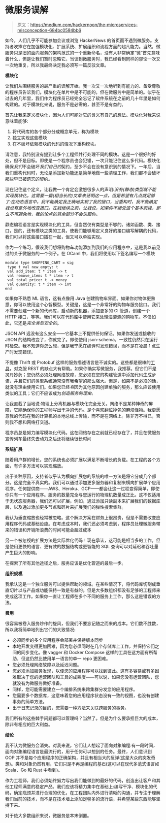 # 微服务误解

> 原文：<https://medium.com/hackernoon/the-microservices-misconception-684bc0584bb6>

如今，人们几乎不可能参加会议或浏览 HackerNews 的首页而不遇到微服务。支持者吹捧它在加强模块化、扩展系统、扩展组织和流程方面的超凡能力。当然，微服务只是旧的面向服务的架构范式的一个重新命名，没有人非常确定“微”首先意味着什么，但是让我们暂时忽略它。当谈到微服务时，我已经看到同样的谬论一次又一次地重复，所以我最终决定我必须写一篇反驳文章。

**模块化**

让我们从围绕服务的最严重的误解开始。我一次又一次地听到有能力的、备受尊敬的程序员告诉我们，模块化在单片中是不可能的，但在微服务中是简单的。似乎在过去的几年里，我们作为程序员已经完全忘记了软件系统在之前的几十年里是如何构建的。对于模块化来说，服务不是必需的，甚至不是有益的。

首先让我来定义模块化，因为人们可能对它的含义有自己的想法。模块化对我来说意味着能够:

1.  将代码库的各个部分分成概念单元，称为模块
2.  独立实现这些模块
3.  在不破坏依赖模块的代码的情况下重构模块。

请注意，我特别没有提到让多个工程师并行处理不同的模块。这是一个很好的好处，但不是目标。即使是一个程序员也会犯错，一次只能记住这么多代码。模块化确保*我们*不会破坏*我们自己的*契约，至少不会在没有意识到的情况下。一年后，当我们重构代码时，无论是添加新功能还是简单地做一些清理工作，我们都不会破坏那些早已被遗忘的契约。

现在记住这个定义，让我做一个肯定会激怒很多人的声明:*没有(静态)类型就不能实现模块化。这需要一篇(相当长的)文章来证明这一点，但是希望有几点就足够了:在动态语言中，我不能确定我正确地实现了我的接口，当重构时，我不能确定我没有意外地改变接口。在我继续之前，让我说，如果你不接受这个基本前提，那么不可避免地，我的论点的其余部分不会说服你。*

静态编程语言是实现模块化的工具，但当然仅有类型是不够的。诸如函数、类、接口，是的，还有模块之类的工具，使我们能够用定义良好的接口编写解耦的代码，我们可以将这些接口插在一起，但又可以单独实现。

作为一个练习，假设我们想将购物车功能添加到我们的应用程序中，这是我以前见过的关于微服务的一个例子。在 OCaml 中，我们将使用以下签名编写一个模块

```
module type SHOPPING_CART = sig
 type t val new_empty: t
 val add_item: t * item -> t
 val remove_item: t * item -> t
 val total_price: t -> money
 val quantity: t * item -> int
end
```

如果你不熟悉 ML 语言，这有点像用 Java 创建购物车界面。如果你对物体更熟悉，你可以使用这个心智模型。关键是，这是一个非常好的购物车服务接口。我们不需要创建一个新的代码库，启动新的机器，添加更多的 CI 管道，创建一个 HTTP 接口，等等。我们可以在代码库中使用它来处理湿漉漉的购物车。不仅如此，它还是*完全类型安全的*。

JSON API 远没有这么安全——它基本上不提供任何保证。如果你发送或接收的 JSON 的结构改变了，你就完了。即使使用 json-schema，一致性仍然只在运行时检查。我不知道你怎么想，但是我宁愿在编译时发现错误，而不是在凌晨 1 点生产时发现错误。

不提像 Thrift 或 Protobuf 这样的服务描述语言是不诚实的。这些都是很棒的[工具](https://hackernoon.com/tagged/tools)，对克服 REST 的缺点大有帮助。如果你确实写微服务，我推荐。但它们不是灵丹妙药；您仍然必须处理网络故障，您必须在您的构建管道中添加代码生成步骤，并且它们的类型系统通常没有我希望的那么强大。但是，如果不是必须的话，就没有理由使用它们。如果您已经*有*因为其他原因创建单独的服务，那么应该使用类似的工具；它们不应该成为*创造服务的理由。*

让我直截了当地说:物理上分离机器与模块化完全无关。网络不是某种神奇的屏障，它能确保你的工程师写出干净的代码。是个喜欢翻位掉包的麻烦怪物。我更愿意我的代码在我的计算机的本地总线上传输，而不是在网络上。除非万不得已，否则我不想和网络打交道。

程序员总是努力编写模块化代码。这在网络存在之前就已经存在了，并且在微服务宣传列车最终失去动力之后还将继续很长时间

**系统扩展**

随着用户群的增长，您的系统也必须扩展以满足不断增长的负载。在工程的各个方面，有许多方法可以实现缩放。

出于某种原因，支持者似乎认为横向扩展您的系统的唯一方法是将它分成几个部分。这是完全不真实的。我们可以通过添加更多服务器和复制来横向扩展单个应用程序。任何提供商——AWS、Heroku、GCP——都会让这一过程变得简单，即使你只有一个应用程序。服务的数量完全与您运行的物理机数量成正比。这不仅适用于无状态服务器，我们还可以扩展，例如，通过添加只读副本来扩展我们的数据库层，以及通过添加更多节点和碎片来扩展我们的弹性搜索集群。

我认为垂直缩放也经常被忽略。这个解决方案在财务上很昂贵，但是不需要改变应用程序代码或基础设施。在考虑成本时，我们还必须考虑到，程序员处理微服务带来的错误和开销所浪费的时间可能会超过成本

另一个被忽视的扩展方法是实际优化代码！现在承认，这可能是相当多的工作，但是使用更快的语言、更有效的数据结构或更智能的 SQL 查询可以对延迟和吞吐量产生巨大的影响。

在探索了所有其他途径之后，服务应该是优化管道的最后一步。

**组织规模**

我承认这是一个独立服务可以提供帮助的领域。在某些情况下，将代码库切割成垂直切片以与产品或功能保持一致是有益的。但是大多数组织都没有足够的工程师来完成这项工作。如果你一直让工程师在多个不同的服务上工作，那么这是错误的方法。

**费用**

很容易被卷入服务炒作的旋风，但我们不要忘记随之而来的成本。它们数不胜数，所以我将简单地列出它们的大致情况:

*   必须同步的多个应用程序会部署并保持版本同步
*   本地开发变得更加困难，因为您必须同时在几个存储库上工作，并保持它们之间的同步变化。像 vagger 和 Docker Compose 这样的工具在这方面有所帮助，但这仍然比使用单一语言的单一 repo 更困难。
*   您必须处理网络故障以及延迟问题。
*   您必须添加服务发现，以便您的应用程序可以找到彼此。这有多容易或有多困难取决于您的运营团队和工具的成熟度——可以说，如果您没有运营团队，您就没有为微服务做好准备。
*   同样，您可能需要建立一个编排系统来跨集群分发您的应用程序。
*   您需要多个数据库，这意味着您的应用程序状态没有一致的视图，也没有创建事务的简单方法。
*   出于日志记录的目的，您需要一种方法来关联跨服务的事务。

我们所有的这些棘手问题都可以管理吗？当然了。但是为什么要承担巨大的成本，除非有相应的巨大利益。

**结论**

我不认为微服务会消失。对我来说，它们让人想起了面向对象编程:有一段时间，面向对象编程语言是最流行的，用于任何可以想到的任务。最终，人们意识到 OOP 并不是每个应用程序的正确架构，并且有相当大的反弹(这是大众的突发奇想)。类和对象仍然有用，它们只是不再是编程的基石(这可以在现代多范式语言如 Scala、Go 和 Rust 中看到)。

作为工程师，我们必须始终努力写出我们能做到的最好的代码，创造出让客户和其他工程师满意的稳定产品。我们应该将精力集中在基础上:编写干净、模块化的代码，确定瓶颈并进行合理的优化，在工程团队内外进行清晰的沟通，并专注于理解我们当前的技术，而不是在技术墙上添加足够多的流行语，并希望某些东西能够坚持下来。

对于绝大多数组织来说，微服务是本末倒置。